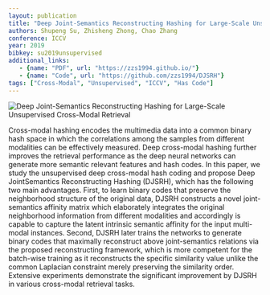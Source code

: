 ```yaml
---
layout: publication
title: "Deep Joint-Semantics Reconstructing Hashing for Large-Scale Unsupervised Cross-Modal Retrieval"
authors: Shupeng Su, Zhisheng Zhong, Chao Zhang
conference: ICCV
year: 2019
bibkey: su2019unsupervised
additional_links:
   - {name: "PDF", url: "https://zzs1994.github.io/"}
   - {name: "Code", url: "https://github.com/zzs1994/DJSRH"}
tags: ["Cross-Modal", "Unsupervised", "ICCV", "Has Code"]
---
```


![Deep Joint-Semantics Reconstructing Hashing for Large-Scale Unsupervised Cross-Modal Retrieval](https://github.com/zzs1994/DJSRH/blob/master/page_image/DJRSH.png?raw=true "Deep Joint-Semantics Reconstructing Hashing for Large-Scale Unsupervised Cross-Modal Retrieval")

Cross-modal hashing encodes the multimedia data into a common binary hash space in which the correlations among the samples from different modalities can be effectively measured. Deep cross-modal hashing further improves the retrieval performance as the deep neural networks can generate more semantic relevant features and hash codes. In this paper, we study the unsupervised deep cross-modal hash coding and propose Deep JointSemantics Reconstructing Hashing (DJSRH), which has the following two main advantages. First, to learn binary codes that preserve the neighborhood structure of the original data, DJSRH constructs a novel joint-semantics affinity matrix which elaborately integrates the original neighborhood information from different modalities and accordingly is capable to capture the latent intrinsic semantic affinity for the input multi-modal instances. Second, DJSRH later trains the networks to generate binary codes that maximally reconstruct above joint-semantics relations via the proposed reconstructing framework, which is more competent for the batch-wise training as it reconstructs the specific similarity value unlike the common Laplacian constraint merely preserving the similarity order. Extensive experiments demonstrate the significant improvement by DJSRH in various cross-modal retrieval tasks.
